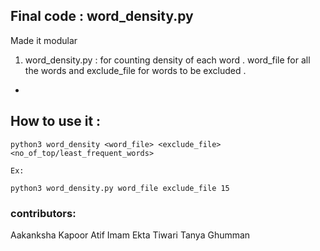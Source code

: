 ## Final code : word_density.py
Made it modular 
1) word_density.py : for counting density of each word . word_file for all the words and exclude_file for words to be excluded .

- 
## How to use it :

```
python3 word_density <word_file> <exclude_file> <no_of_top/least_frequent_words>

Ex:

python3 word_density.py word_file exclude_file 15

```
### contributors:
Aakanksha Kapoor
Atif Imam
Ekta Tiwari
Tanya Ghumman

